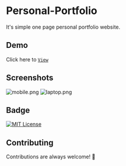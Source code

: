 # Personal-Portfolio

It's simple one page personal portfolio website.

## Demo 
Click here to [`View`](https://rakeshid03.github.io/Personal-Portfolio/)

## Screenshots

![mobile.png](https://i.postimg.cc/x10vpfcF/mobile.png)
![laptop.png](https://i.postimg.cc/VsCWdZx4/laptop.png)

## Badge

[![MIT License](https://img.shields.io/badge/License-MIT-green.svg)]()

## Contributing
Contributions are always welcome! 💙
